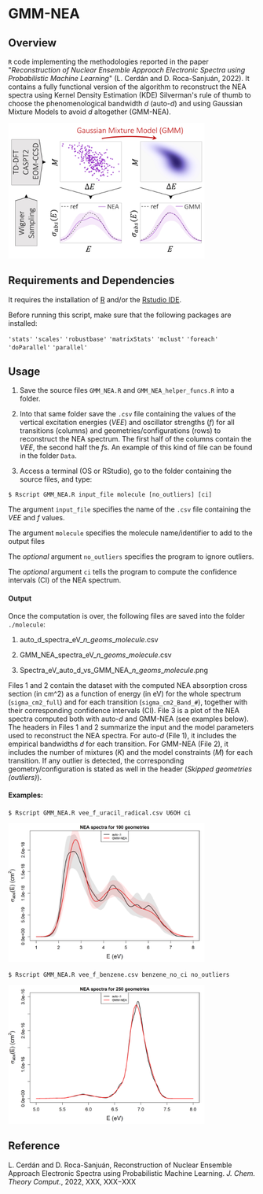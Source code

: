 GMM-NEA 
======

## Overview

`R` code implementing the methodologies reported in the paper "*Reconstruction of Nuclear Ensemble Approach Electronic Spectra using Probabilistic Machine Learning*" (L. Cerdán and D. Roca-Sanjuán, 2022). 
It contains a fully functional version of the algorithm to reconstruct the NEA spectra using Kernel Density Estimation (KDE) Silverman's rule of thumb to choose the phenomenological
bandwidth *d* (auto-*d*) and using Gaussian Mixture Models to avoid *d* altogether (GMM-NEA).

<img src="figures/TOC.jpg" width="400"/>

## Requirements and Dependencies

It requires the installation of [R](https://cran.r-project.org/) and/or the [Rstudio IDE](https://www.rstudio.com/products/rstudio/).

Before running this script, make sure that the following packages are installed: 

`'stats'` `'scales'` `'robustbase'` `'matrixStats'` `'mclust'` `'foreach'` `'doParallel'` `'parallel'`

## Usage

1) Save the source files `GMM_NEA.R` and `GMM_NEA_helper_funcs.R` into a folder. 

2) Into that same folder save the `.csv` file containing the values of the vertical excitation energies (*VEE*) and oscillator strengths (*f*) 
for all transitions (columns) and geometries/configurations (rows) to reconstruct the NEA spectrum. The first half of the columns contain the *VEE*, the second half the *f*s. 
An example of this kind of file can be found in the folder `Data`.

3) Access a terminal (OS or RStudio), go to the folder containing the source files, and type:

```
$ Rscript GMM_NEA.R input_file molecule [no_outliers] [ci]
```

The argument `input_file` specifies the name of the `.csv` file containing the *VEE* and *f* values.

The argument `molecule` specifies the molecule name/identifier to add to the output files

The *optional* argument `no_outliers` specifies the program to ignore outliers.

The *optional* argument `ci` tells the program to compute the confidence intervals (CI) of the NEA spectrum.

#### Output

Once the computation is over, the following files are saved into the folder `./molecule`:

1. auto_d_spectra_eV_*n_geoms*_*molecule*.csv

2. GMM_NEA_spectra_eV_*n_geoms*_*molecule*.csv

3. Spectra_eV_auto_d_vs_GMM_NEA_*n_geoms*_*molecule*.png

Files 1 and 2 contain the dataset with the computed NEA absorption cross section (in cm^2) as a function of energy (in eV) 
for the whole spectrum (`sigma_cm2_full`) and for each transition (`sigma_cm2_Band_#`), together with their corresponding
confidence intervals (CI). File 3 is a plot of the NEA spectra computed both with auto-*d* and GMM-NEA (see examples below). The headers in Files 
1 and 2 summarize the input and the model parameters used to reconstruct the NEA spectra. For auto-*d* (File 1), it includes 
the empirical bandwidths *d* for each transition. For GMM-NEA (File 2), it includes the number of mixtures (*K*) and the model constraints
(*M*) for each transition. If any outlier is detected, the corresponding geometry/configuration
is stated as well in the header (*Skipped geometries (outliers)*).

#### Examples: 

```
$ Rscript GMM_NEA.R vee_f_uracil_radical.csv U6OH ci
```

<img src="figures/Spectra_eV_auto_d_vs_GMM_NEA_100_geoms_U6OH.png" width="400"/>

```
$ Rscript GMM_NEA.R vee_f_benzene.csv benzene_no_ci no_outliers
```

<img src="figures/Spectra_eV_auto_d_vs_GMM_NEA_250_geoms_benzene_no_ci.png" width="400"/>

## Reference

L. Cerdán and D. Roca-Sanjuán, Reconstruction of Nuclear Ensemble Approach Electronic Spectra using Probabilistic
Machine Learning. *J. Chem. Theory Comput.*,  2022, XXX, XXX−XXX
